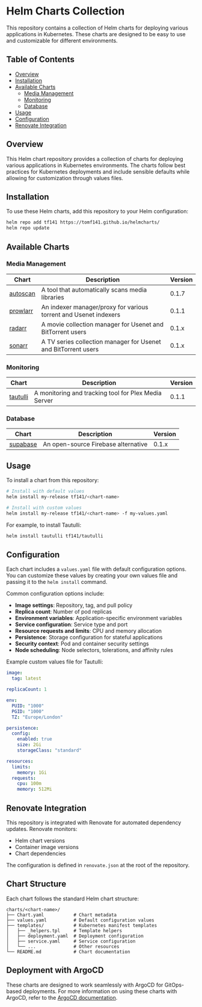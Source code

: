 # Helm Charts Collection

This repository contains a collection of Helm charts for deploying various applications in Kubernetes. These charts are designed to be easy to use and customizable for different environments.

## Table of Contents

- [Overview](#overview)
- [Installation](#installation)
- [Available Charts](#available-charts)
  - [Media Management](#media-management)
  - [Monitoring](#monitoring)
  - [Database](#database)
- [Usage](#usage)
- [Configuration](#configuration)
- [Renovate Integration](#renovate-integration)

## Overview

This Helm chart repository provides a collection of charts for deploying various applications in Kubernetes environments. The charts follow best practices for Kubernetes deployments and include sensible defaults while allowing for customization through values files.

## Installation

To use these Helm charts, add this repository to your Helm configuration:

```bash
helm repo add tf141 https://tomf141.github.io/helmcharts/
helm repo update
```

## Available Charts

### Media Management

| Chart | Description | Version |
|-------|-------------|---------|
| [autoscan](./charts/autoscan/) | A tool that automatically scans media libraries | 0.1.7 |
| [prowlarr](./charts/prowlarr/) | An indexer manager/proxy for various torrent and Usenet indexers | 0.1.1 |
| [radarr](./charts/radarr/) | A movie collection manager for Usenet and BitTorrent users | 0.1.x |
| [sonarr](./charts/sonarr/) | A TV series collection manager for Usenet and BitTorrent users | 0.1.x |

### Monitoring

| Chart | Description | Version |
|-------|-------------|---------|
| [tautulli](./charts/tautulli/) | A monitoring and tracking tool for Plex Media Server | 0.1.1 |

### Database

| Chart | Description | Version |
|-------|-------------|---------|
| [supabase](./charts/supabase/) | An open-source Firebase alternative | 0.1.x |

## Usage

To install a chart from this repository:

```bash
# Install with default values
helm install my-release tf141/<chart-name>

# Install with custom values
helm install my-release tf141/<chart-name> -f my-values.yaml
```

For example, to install Tautulli:

```bash
helm install tautulli tf141/tautulli
```

## Configuration

Each chart includes a `values.yaml` file with default configuration options. You can customize these values by creating your own values file and passing it to the `helm install` command.

Common configuration options include:

- **Image settings**: Repository, tag, and pull policy
- **Replica count**: Number of pod replicas
- **Environment variables**: Application-specific environment variables
- **Service configuration**: Service type and port
- **Resource requests and limits**: CPU and memory allocation
- **Persistence**: Storage configuration for stateful applications
- **Security context**: Pod and container security settings
- **Node scheduling**: Node selectors, tolerations, and affinity rules

Example custom values file for Tautulli:

```yaml
image:
  tag: latest

replicaCount: 1

env:
  PUID: "1000"
  PGID: "1000"
  TZ: "Europe/London"

persistence:
  config:
    enabled: true
    size: 2Gi
    storageClass: "standard"

resources:
  limits:
    memory: 1Gi
  requests:
    cpu: 100m
    memory: 512Mi
```

## Renovate Integration

This repository is integrated with Renovate for automated dependency updates. Renovate monitors:

- Helm chart versions
- Container image versions
- Chart dependencies

The configuration is defined in `renovate.json` at the root of the repository.

## Chart Structure

Each chart follows the standard Helm chart structure:

```
charts/<chart-name>/
├── Chart.yaml           # Chart metadata
├── values.yaml          # Default configuration values
├── templates/           # Kubernetes manifest templates
│   ├── _helpers.tpl     # Template helpers
│   ├── deployment.yaml  # Deployment configuration
│   ├── service.yaml     # Service configuration
│   └── ...              # Other resources
└── README.md            # Chart documentation
```

## Deployment with ArgoCD

These charts are designed to work seamlessly with ArgoCD for GitOps-based deployments. For more information on using these charts with ArgoCD, refer to the [ArgoCD documentation](../argocd/README.md).
